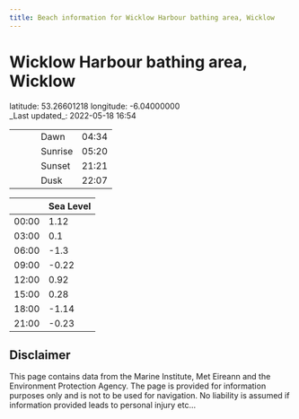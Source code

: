 ```yaml
---
title: Beach information for Wicklow Harbour bathing area, Wicklow
---
```

# Wicklow Harbour bathing area, Wicklow 

<div class="location-info">latitude: 53.26601218 longitude: -6.04000000</div>
<div class="met-eireann-warnings"></div>
_Last updated_: 2022-05-18 16:54

|   |   |   |   |   |
|---|---|---|---|---|
|   |   |   | Dawn  | 04:34 |
|   |   |   | Sunrise  | 05:20 |
|   |   |   | Sunset  | 21:21 |
|   |   |   | Dusk  | 22:07 |

<div></div>

|   | Sea Level  |
|---|---|
| 00:00 | 1.12 |
| 03:00 | 0.1 |
| 06:00 | -1.3 |
| 09:00 | -0.22 |
| 12:00 | 0.92 |
| 15:00 | 0.28 |
| 18:00 | -1.14 |
| 21:00 | -0.23 |

## Disclaimer

This page contains data from the Marine Institute,
Met Eireann and the Environment Protection Agency. The page is provided for
information purposes only and is not to be used for navigation. No liability
is assumed if information provided leads to personal injury etc...